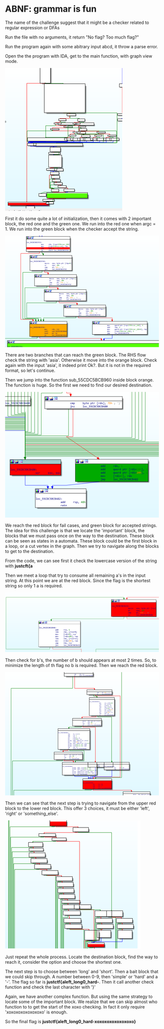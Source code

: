 # ABNF: grammar is fun
The name of the challenge suggest that it might be a checker related to regular expression or DFAs

Run the file with no arguments, it return "No flag? Too much flag?" 

Run the program again with some abitrary input abcd, it throw a parse error.

Open the the program with IDA, get to the main function, with graph view mode.

![](Img/main_overview.png)

First it do some quite a lot of initialization, then it comes with 2 important block, the red one and the green one. We run into the red one when argc = 1. We run into the green block when the checker accept the string.

![](Img/checking_overview.png)

There are two branches that can reach the green block. The RHS flow check the string with 'asia'. Otherwise it move into the orange block. Check again with the input 'asia', it indeed print Ok?. But it is not in the required format, so let's continue.

Then we jump into the function sub_55CDC5BCB960 inside block orange. The function is huge. So the first we need to find our desired destination.

![](Img/check_overview.png)

We reach the red block for fail cases, and green block for accepted strings. The idea for this challenge is that we locate the 'important' block, the blocks that we must pass once on the way to the destination. These block can be seen as states in a automata. These block could be the first block in a loop, or a cut vertex in the graph. Then we try to navigate along the blocks to get to the destination.

From the code, we can see first it check the lowercase version of the string with **justcft{a**

Then we meet a loop that try to consume all remaining a's in the input string. At this point we are at the red block. Since the flag is the shortest string so only 1 a is required.

![](Img/a's_loop.png) 

Then check for b's, the number of b should appears at most 2 times. So, to minimize the length of th flag no b is required. Then we reach the red block.
 
![](Img/b_check.png)

Then we can see that the next step is trying to navigate from the upper red block to the lower red block. This offer 3 choices, it must be either 'left', 'right' or 'something_else'.

![](Img/branching.png)

Just repeat the whole process. Locate the destination block, find the way to reach it, consider the option and choose the shortest one.

The next step is to choose between 'long' and 'short'. Then a bait block that we could skip through. A number between 0-9, then 'simple' or 'hard' and a '-'. The flag so far is **justctf{aleft_long0_hard-**. Then it call another check function and check the last character with '}'

Again, we have another complex function. But using the same strategy to locate some of the important block. We realize that we can skip almost who function to to get the start of the xoxo checking. In fact it only require 'xoxoxoxoxoxoxoxo' is enough.

So the final flag is **justctf{aleft_long0_hard-xoxoxoxoxoxoxoxo}**
